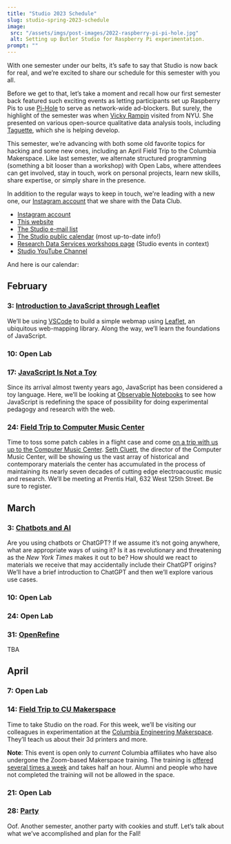 ```yaml
---
title: "Studio 2023 Schedule"
slug: studio-spring-2023-schedule
image:
 src: "/assets/imgs/post-images/2022-raspberry-pi-pi-hole.jpg"
 alt: Setting up Butler Studio for Raspberry Pi experimentation.
prompt: ""
---
```


With one semester under our belts, it’s safe to say that Studio is now back for real, 
and we’re excited to share our schedule for this semester with you all. 

Before we get to that, let’s take a moment and recall how our first semester back featured such exciting events as letting participants set up Raspberry Pis to use 
[Pi-Hole](https://pi-hole.net/) to serve as network-wide ad-blockers. 
But surely, 
the highlight of the semester was when [Vicky Rampin](https://vicky.rampin.org/) visited from NYU.
She presented on various open-source qualitative data analysis tools, including 
[Taguette](http://taguette.org), which she is helping develop.

This semester, we’re advancing with both some old favorite topics for hacking and some new ones, 
including an April Field Trip to the Columbia Makerspace. 
Like last semester, we alternate structured programming (something a bit looser than a workshop) 
with Open Labs, 
where attendees can get involved, stay in touch, work on personal projects, learn new skills, 
share expertise, or simply share in the presence.

In addition to the regular ways to keep in touch, we're leading with a new one, 
our [Instagram account](https://instagram.com/columbialibdata) that we share with the Data Club.

* [Instagram account](https://instagram.com/columbialibdata)
* [This website](https://studio.cul.columbia.edu) 
* [The Studio e-mail list](https://tinyurl.com/cul-studio-mailing-list)
* [The Studio public calendar](https://tinyurl.com/cul-studio-calendar) (most up-to-date info!)
* [Research Data Services workshops page](https://library.columbia.edu/services/research-data-services/events.html) (Studio events in context)
* [Studio YouTube Channel](https://www.youtube.com/@cul-studio)

And here is our calendar:

## February

### 3: [Introduction to JavaScript through Leaflet](https://events.columbia.edu/go/studio_js_with_leaflet)

We’ll be using [VSCode](https://code.visualstudio.com/) to build a simple webmap using 
[Leaflet](https://leafletjs.com), an ubiquitous web-mapping library. 
Along the way, we’ll learn the foundations of JavaScript.

### 10: Open Lab

### 17: [JavaScript Is Not a Toy](https://events.columbia.edu/go/studio_js_is_not_a_toy)

Since its arrival almost twenty years ago, JavaScript has been considered a toy language. 
Here, we’ll be looking at [Observable Notebooks](https://observablehq.com) to see how JavaScript 
is redefining the space of possibility for doing experimental pedagogy and research with the web.

### 24: [Field Trip to Computer Music Center](https://events.columbia.edu/go/studio_computer_music_center_field_trip)

Time to toss some patch cables in a flight case and come [on a trip with us up to the Computer Music Center](/2023/02/19/computer-music-center-field-trip). [Seth Cluett](https://music.columbia.edu/bios/seth-cluett), the director of the Computer Music Center, will be showing us the vast array of historical and contemporary materials the center has accumulated in the process of maintaining its nearly seven decades of cutting edge electroacoustic music and research. We’ll be meeting at Prentis Hall, 632 West 125th Street. Be sure to register.

## March

### 3: [Chatbots and AI](https://events.columbia.edu/go/studio_chatbots_and_ai)

Are you using chatbots or ChatGPT? 
If we assume it’s not going anywhere, what are appropriate ways of using it? 
Is it as revolutionary and threatening as the _New York Times_ makes it out to be? 
How should we react to materials we receive that may accidentally include their ChatGPT origins? 
We’ll have a brief introduction to ChatGPT and then we’ll explore various use cases.

### 10: Open Lab

### 24: Open Lab

### 31: [OpenRefine](https://events.columbia.edu/go/studio_openrefine)

TBA

## April

### 7: Open Lab

### 14: [Field Trip to CU Makerspace](https://events.columbia.edu/go/studio_makerspace_field_trip)

Time to take Studio on the road. For this week, 
we’ll be visiting our colleagues in experimentation at the 
[Columbia Engineering Makerspace](https://make.columbia.edu/). 
They’ll teach us about their 3d printers and more. 

**Note**: This event is open only to _current_ Columbia affiliates who have also undergone the Zoom-based Makerspace training.
The training is [offered several times a week](https://make.columbia.edu/hours-1) and takes half an hour. 
Alumni and people who have not completed the training will not be allowed in the space.

### 21: Open Lab

### 28: [Party](https://events.columbia.edu/go/studio_spring_party)

Oof. Another semester, another party with cookies and stuff. 
Let’s talk about what we’ve accomplished and plan for the Fall!
